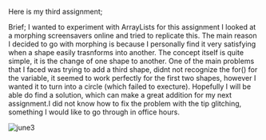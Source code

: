 Here is my third assignment;

Brief;
I wanted to experiment with ArrayLists for this assignment I looked at a morphing screensavers online and tried to replicate this. The main reason I decided to go with morphing is because I personally find it very satisfying when a shape easily trasnforms into another. The concept itself is quite simple, it is the change of one shape to another. One of the main problems that I faced was trying to add a third shape, didnt not recognize the for() for the variable, it seemed to work perfectly for the first two shapes, however I wanted it to turn into a circle (which failed to execture). Hopefully I will be able do find a solution, which can make a great addition for my next assignment.I did not know how to fix the problem with the tip glitching, something I would like to go through in office hours.

![june3](https://user-images.githubusercontent.com/66205383/83615815-1ab67a80-a598-11ea-926f-312a61d9d530.gif)


